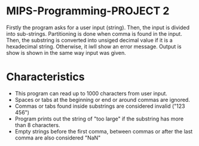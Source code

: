 
#                                                 MIPS-Programming-PROJECT 2 #
Firstly the program asks for a user input (string). Then, the input is divided into sub-strings. Partitioning is done when comma is found in the input. Then, the substring is converted into unsiged decimal value if it is a hexadecimal string. Otherwise, it iwll show an error message. Output is show is shown in the same way input was given.
# Characteristics #
* This program can read up to 1000 characters from user input.
* Spaces or tabs at the beginning or end or around commas are ignored.
* Commas or tabs found inside substrings are considered invalid ("123  456")
* Program prints out the string of "too large" if the substring has more than 8 characters.
* Empty strings before the first comma, between commas or after the last comma are also considered "NaN"
